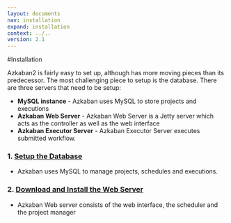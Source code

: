 ```yaml
---
layout: documents
nav: installation
expand: installation
context: ../..
version: 2.1
---
```


#Installation

Azkaban2 is fairly easy to set up, although has more moving pieces than its predecessor. The most challenging piece to setup is the database.
There are three servers that need to be setup:
* **MySQL instance** - Azkaban uses MySQL to store projects and executions
* **Azkaban Web Server** - Azkaban Web Server is a Jetty server which acts as the controller as well as the web interface
* **Azkaban Executor Server** - Azkaban Executor Server executes submitted workflow.

### 1. [Setup the Database](./database.html)
* Azkaban uses MySQL to manage projects, schedules and executions.
		
### 2. [Download and Install the Web Server](./webserversetup.html)
* Azkaban Web server consists of the web interface, the scheduler and the project manager